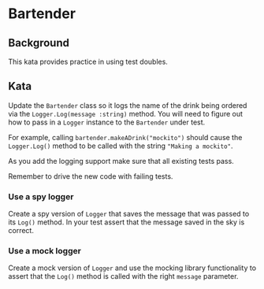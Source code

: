 # Bartender

## Background
This kata provides practice in using test doubles.

## Kata
Update the `Bartender` class so it logs the name of the drink being ordered via the
`Logger.Log(message :string)` method. You will need to figure out how to pass in a `Logger` instance to the `Bartender` under test.

For example, calling `bartender.makeADrink("mockito")` should cause the `Logger.Log()`
method to be called with the string `"Making a mockito"`.

As you add the logging support make sure that all existing tests pass.

Remember to drive the new code with failing tests.

### Use a spy logger
Create a spy version of `Logger` that saves the message that was passed to its `Log()`
method. In your test assert that the message saved in the sky is correct.

### Use a mock logger
Create a mock version of `Logger` and use the mocking library functionality to assert that
the  `Log()` method is called with the right `message` parameter.

